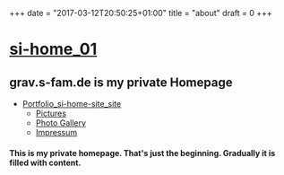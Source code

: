 +++
date = "2017-03-12T20:50:25+01:00"
title = "about"
draft = 0
+++
# [si-home_01](http://grav.s-fam.de/)

## grav.s-fam.de is my private Homepage

*   [Portfolio_si-home-site_site](http://grav.s-fam.de/portfolio/)
    *   [Pictures](http://grav.s-fam.de/pictures/)
    *   [Photo Gallery](http://grav.s-fam.de/photo-gallery/)
	*   [Impressum](http://grav.s-fam.de/impressum/)

#### This is my private homepage\. That's just the beginning\. Gradually it is filled with content\.
